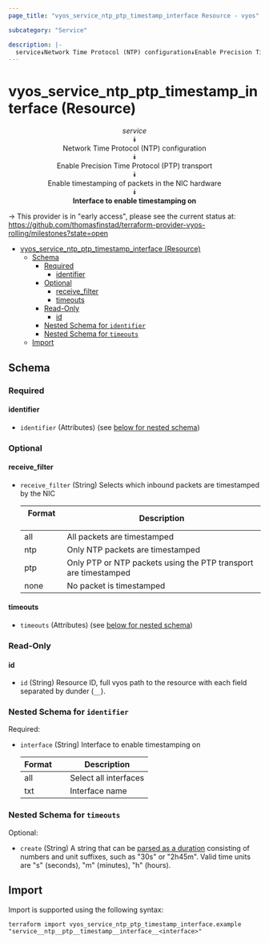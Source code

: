 ```yaml
---
page_title: "vyos_service_ntp_ptp_timestamp_interface Resource - vyos"

subcategory: "Service"

description: |-
  service⯯Network Time Protocol (NTP) configuration⯯Enable Precision Time Protocol (PTP) transport⯯Enable timestamping of packets in the NIC hardware⯯Interface to enable timestamping on
---
```


# vyos_service_ntp_ptp_timestamp_interface (Resource)
<center>


*service*  
⯯  
Network Time Protocol (NTP) configuration  
⯯  
Enable Precision Time Protocol (PTP) transport  
⯯  
Enable timestamping of packets in the NIC hardware  
⯯  
**Interface to enable timestamping on**


</center>

-> This provider is in "early access", please see the current status at: https://github.com/thomasfinstad/terraform-provider-vyos-rolling/milestones?state=open

<!--TOC-->

- [vyos_service_ntp_ptp_timestamp_interface (Resource)](#vyos_service_ntp_ptp_timestamp_interface-resource)
  - [Schema](#schema)
    - [Required](#required)
      - [identifier](#identifier)
    - [Optional](#optional)
      - [receive_filter](#receive_filter)
      - [timeouts](#timeouts)
    - [Read-Only](#read-only)
      - [id](#id)
    - [Nested Schema for `identifier`](#nested-schema-for-identifier)
    - [Nested Schema for `timeouts`](#nested-schema-for-timeouts)
  - [Import](#import)

<!--TOC-->

<!-- schema generated by tfplugindocs -->
## Schema

### Required

#### identifier
- `identifier` (Attributes) (see [below for nested schema](#nestedatt--identifier))

### Optional

#### receive_filter
- `receive_filter` (String) Selects which inbound packets are timestamped by the NIC

    |  Format  &emsp;|  Description                                                      |
    |----------|-------------------------------------------------------------------|
    |  all     &emsp;|  All packets are timestamped                                      |
    |  ntp     &emsp;|  Only NTP packets are timestamped                                 |
    |  ptp     &emsp;|  Only PTP or NTP packets using the PTP transport are timestamped  |
    |  none    &emsp;|  No packet is timestamped                                         |
#### timeouts
- `timeouts` (Attributes) (see [below for nested schema](#nestedatt--timeouts))

### Read-Only

#### id
- `id` (String) Resource ID, full vyos path to the resource with each field separated by dunder (`__`).

<a id="nestedatt--identifier"></a>
### Nested Schema for `identifier`

Required:

- `interface` (String) Interface to enable timestamping on

    |  Format  &emsp;|  Description            |
    |----------|-------------------------|
    |  all     &emsp;|  Select all interfaces  |
    |  txt     &emsp;|  Interface name         |


<a id="nestedatt--timeouts"></a>
### Nested Schema for `timeouts`

Optional:

- `create` (String) A string that can be [parsed as a duration](https://pkg.go.dev/time#ParseDuration) consisting of numbers and unit suffixes, such as &#34;30s&#34; or &#34;2h45m&#34;. Valid time units are &#34;s&#34; (seconds), &#34;m&#34; (minutes), &#34;h&#34; (hours).

## Import

Import is supported using the following syntax:

```shell
terraform import vyos_service_ntp_ptp_timestamp_interface.example "service__ntp__ptp__timestamp__interface__<interface>"
```
